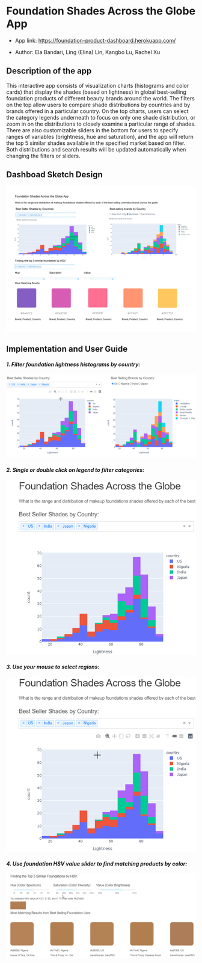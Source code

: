# Foundation Shades Across the Globe App 

-   App link: https://foundation-product-dashboard.herokuapp.com/

-   Author: Ela Bandari, Ling (Elina) Lin, Kangbo Lu, Rachel Xu

## Description of the app
This interactive app consists of visualization charts (histograms and color cards) that display the shades (based on lightness) in global best-selling foundation products of different beauty brands around the world. The filters on the top allow users to compare shade distributions by countries and by brands offered in a particular country. On the top charts, users can select the category legends underneath to focus on only one shade distribution, or zoom in on the distributions to closely examine a particular range of shades. There are also customizable sliders in the bottom for users to specify ranges of variables (brightness, hue and saturation), and the app will return the top 5 similar shades available in the specified market based on filter. Both distributions and search results will be updated automatically when changing the filters or sliders. 

## Dashboad Sketch Design 
![](dashboard_sketch.jpg)

## Implementation and User Guide
#### *1. Filter foundation lightness histograms by country:*  
![](./data/gif_tutorials/filter_by_country.gif)

#### *2. Single or double click on legend to filter categories:*  
![](./data/gif_tutorials/select_legend_categories.gif)

#### *3. Use your mouse to select regions:*  
![](./data/gif_tutorials/select_region_with_mouse.gif)

#### *4. Use foundation HSV value slider to find matching products by color:*  
![](./data/gif_tutorials/select_color_by_HSV.gif)
